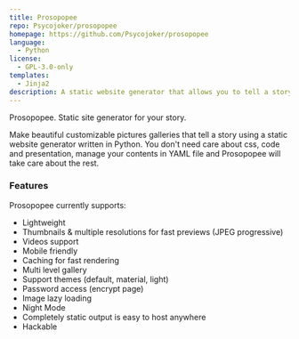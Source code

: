 ```yaml
---
title: Prosopopee
repo: Psycojoker/prosopopee
homepage: https://github.com/Psycojoker/prosopopee
language:
  - Python
license:
  - GPL-3.0-only
templates:
  - Jinja2
description: A static website generator that allows you to tell a story with your pictures
---
```


Prosopopee. Static site generator for your story.

Make beautiful customizable pictures galleries that tell a story using a static website generator written in Python. You don't need care about css, code and presentation, manage your contents in YAML file and Prosopopee will take care about the rest.

### Features

Prosopopee currently supports:

- Lightweight
- Thumbnails & multiple resolutions for fast previews (JPEG progressive)
- Videos support
- Mobile friendly
- Caching for fast rendering
- Multi level gallery
- Support themes (default, material, light)
- Password access (encrypt page)
- Image lazy loading
- Night Mode
- Completely static output is easy to host anywhere
- Hackable
